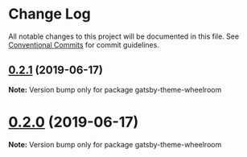 # Change Log

All notable changes to this project will be documented in this file.
See [Conventional Commits](https://conventionalcommits.org) for commit guidelines.

## [0.2.1](https://github.com/jaccomeijer/wheelroom/compare/gatsby-theme-wheelroom@0.2.0...gatsby-theme-wheelroom@0.2.1) (2019-06-17)

**Note:** Version bump only for package gatsby-theme-wheelroom





# [0.2.0](https://github.com/jaccomeijer/wheelroom/compare/gatsby-theme-wheelroom@0.1.6...gatsby-theme-wheelroom@0.2.0) (2019-06-17)

**Note:** Version bump only for package gatsby-theme-wheelroom
